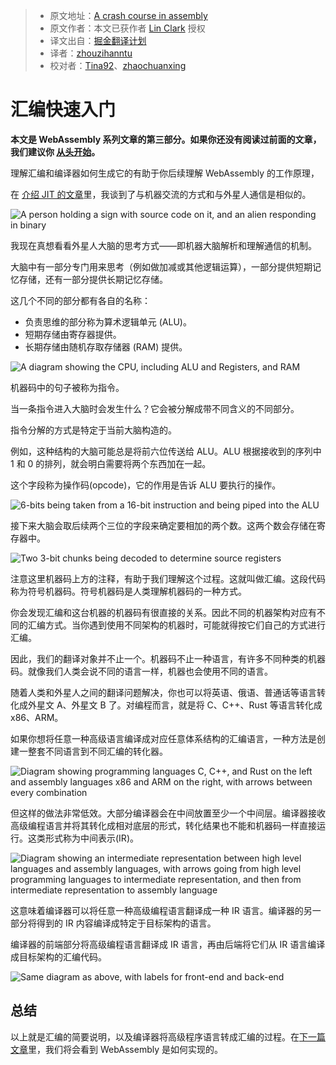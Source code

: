> * 原文地址：[A crash course in assembly](https://hacks.mozilla.org/2017/02/a-crash-course-in-assembly/)
> * 原文作者：本文已获作者 [Lin Clark](https://code-cartoons.com/@linclark) 授权
> * 译文出自：[掘金翻译计划](https://github.com/xitu/gold-miner)
> * 译者：[zhouzihanntu](https://github.com/zhouzihanntu)
> * 校对者：[Tina92](https://github.com/Tina92)、[zhaochuanxing](https://github.com/zhaochuanxing)

# 汇编快速入门

**本文是 WebAssembly 系列文章的第三部分。如果你还没有阅读过前面的文章，我们建议你 [从头开始](https://github.com/xitu/gold-miner/blob/master/TODO/a-cartoon-intro-to-webassembly.md)。**

理解汇编和编译器如何生成它的有助于你后续理解 WebAssembly 的工作原理，

在 [介绍 JIT 的文章](https://hacks.mozilla.org/2017/02/a-crash-course-in-just-in-time-jit-compilers/)里，我谈到了与机器交流的方式和与外星人通信是相似的。

![A person holding a sign with source code on it, and an alien responding in binary](https://2r4s9p1yi1fa2jd7j43zph8r-wpengine.netdna-ssl.com/files/2017/02/03-01-alien03-500x286.png)

我现在真想看看外星人大脑的思考方式——即机器大脑解析和理解通信的机制。

大脑中有一部分专门用来思考（例如做加减或其他逻辑运算），一部分提供短期记忆存储，还有一部分提供长期记忆存储。

这几个不同的部分都有各自的名称：

- 负责思维的部分称为算术逻辑单元 (ALU)。
- 短期存储由寄存器提供。
- 长期存储由随机存取存储器 (RAM) 提供。

![A diagram showing the CPU, including ALU and Registers, and RAM](https://2r4s9p1yi1fa2jd7j43zph8r-wpengine.netdna-ssl.com/files/2017/02/03-02-computer_architecture09-500x302.png)

机器码中的句子被称为指令。

当一条指令进入大脑时会发生什么？它会被分解成带不同含义的不同部分。

指令分解的方式是特定于当前大脑构造的。

例如，这种结构的大脑可能总是将前六位传送给 ALU。ALU 根据接收到的序列中 1 和 0 的排列，就会明白需要将两个东西加在一起。

这个字段称为操作码(opcode)，它的作用是告诉 ALU 要执行的操作。

![6-bits being taken from a 16-bit instruction and being piped into the ALU](https://2r4s9p1yi1fa2jd7j43zph8r-wpengine.netdna-ssl.com/files/2017/02/03-03-computer_architecture12-500x354.png)

接下来大脑会取后续两个三位的字段来确定要相加的两个数。这两个数会存储在寄存器中。

![Two 3-bit chunks being decoded to determine source registers](https://2r4s9p1yi1fa2jd7j43zph8r-wpengine.netdna-ssl.com/files/2017/02/03-04-computer_architecture17-500x352.png)

注意这里机器码上方的注释，有助于我们理解这个过程。这就叫做汇编。这段代码称为符号机器码。符号机器码是人类理解机器码的一种方式。

你会发现汇编和这台机器的机器码有很直接的关系。因此不同的机器架构对应有不同的汇编方式。当你遇到使用不同架构的机器时，可能就得按它们自己的方式进行汇编。

因此，我们的翻译对象并不止一个。机器码不止一种语言，有许多不同种类的机器码。就像我们人类会说不同的语言一样，机器也会使用不同的语言。

随着人类和外星人之间的翻译问题解决，你也可以将英语、俄语、普通话等语言转化成外星文 A、外星文 B 了。对编程而言，就是将 C、C++、Rust 等语言转化成 x86、ARM。

如果你想将任意一种高级语言编译成对应任意体系结构的汇编语言，一种方法是创建一整套不同语言到不同汇编的转化器。

![Diagram showing programming languages C, C++, and Rust on the left and assembly languages x86 and ARM on the right, with arrows between every combination](https://2r4s9p1yi1fa2jd7j43zph8r-wpengine.netdna-ssl.com/files/2017/02/03-05-langs05-500x308.png)

但这样的做法非常低效。大部分编译器会在中间放置至少一个中间层。编译器接收高级编程语言并将其转化成相对底层的形式，转化结果也不能和机器码一样直接运行。这类形式称为中间表示(IR)。

![Diagram showing an intermediate representation between high level languages and assembly languages, with arrows going from high level programming languages to intermediate representation, and then from intermediate representation to assembly language](https://2r4s9p1yi1fa2jd7j43zph8r-wpengine.netdna-ssl.com/files/2017/02/03-06-langs06-500x317.png)

这意味着编译器可以将任意一种高级编程语言翻译成一种 IR 语言。编译器的另一部分将得到的 IR 内容编译成特定于目标架构的语言。

编译器的前端部分将高级编程语言翻译成 IR 语言，再由后端将它们从 IR 语言编译成目标架构的汇编代码。

![Same diagram as above, with labels for front-end and back-end](https://2r4s9p1yi1fa2jd7j43zph8r-wpengine.netdna-ssl.com/files/2017/02/03-07-langs09-500x306.png)

## 总结

以上就是汇编的简要说明，以及编译器将高级程序语言转成汇编的过程。在[下一篇文章](https://github.com/xitu/gold-miner/blob/master/TODO/creating-and-working-with-webassembly-modules.md)里，我们将会看到 WebAssembly 是如何实现的。
